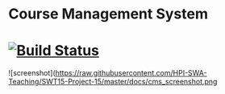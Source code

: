 # Course Management System

[![Build Status](https://travis-ci.org/HPI-SWA-Teaching/SWT15-Project-15.svg)](https://travis-ci.org/HPI-SWA-Teaching/SWT15-Project-15)
===================
![screenshot](https://raw.githubusercontent.com/HPI-SWA-Teaching/SWT15-Project-15/master/docs/cms_screenshot.png
## 
